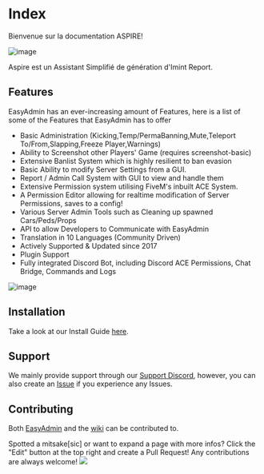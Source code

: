 # Index

Bienvenue sur la documentation ASPIRE!

![image](https://user-images.githubusercontent.com/13604413/129143671-3ab6a643-faf0-479d-8b97-af71ffb5193c.png)

Aspire est un Assistant Simplifié de génération d'Imint Report. 

## Features

EasyAdmin has an ever-increasing amount of Features, here is a list of some of the Features that EasyAdmin has to offer

- Basic Administration (Kicking,Temp/PermaBanning,Mute,Teleport To/From,Slapping,Freeze Player,Warnings)
- Ability to Screenshot other Players' Game (requires screenshot-basic)
- Extensive Banlist System which is highly resilient to ban evasion
- Basic Ability to modify Server Settings from a GUI.
- Report / Admin Call System with GUI to view and handle them
- Extensive Permission system utilising FiveM's inbuilt ACE System.
- A Permission Editor allowing for realtime modification of Server Permissions, saves to a config!
- Various Server Admin Tools such as Cleaning up spawned Cars/Peds/Props
- API to allow Developers to Communicate with EasyAdmin
- Translation in 10 Languages (Community Driven)
- Actively Supported & Updated since 2017
- Plugin Support 
- Fully integrated Discord Bot, including Discord ACE Permissions, Chat Bridge, Commands and Logs

![image](https://user-images.githubusercontent.com/13604413/126916981-1680e5ac-e024-467b-aad3-a5a9658449e0.png)



## Installation

Take a look at our Install Guide [here](install.md).

## Support

We mainly provide support through our [Support Discord](https://discord.gg/GugyRU8), however, you can also create an [Issue](https://github.com/Blumlaut/EasyAdmin/issues/new) if you experience any Issues.


## Contributing

Both [EasyAdmin](https://github.com/Blumlaut/EasyAdmin) and the [wiki](https://github.com/Blumlaut/EasyAdmin-docs) can be contributed to.

Spotted a mitsake[sic] or want to expand a page with more infos? Click the "Edit" button at the top right and create a Pull Request! Any contributions are always welcome! ![](https://cdn.discordapp.com/emojis/652536385500086284.png?size=20)